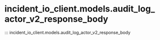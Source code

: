 # incident_io_client.models.audit_log_actor_v2_response_body

::: incident_io_client.models.audit_log_actor_v2_response_body
